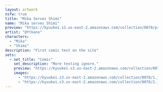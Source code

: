 ```yaml
---
layout: artwork
nsfw: true
title: "Mika Serves Shimi"
name: "Mika serves Shimi"
preview: "https://kyuukei.s3.us-east-2.amazonaws.com/collection/0078/preview.jpg"
artist: "@Ytkano"
characters:
  - "Mika"
  - "Shimi"
description: "First comic test on the site"
sets:
  - set_title: "Comic"
    set_description: "More testing ignore."
    preview: "https://kyuukei.s3.us-east-2.amazonaws.com/collection/0078/1.jpg"
    images:
      - "https://kyuukei.s3.us-east-2.amazonaws.com/collection/0078/1.jpg"
      - "https://kyuukei.s3.us-east-2.amazonaws.com/collection/0078/2.jpg"
---
```

